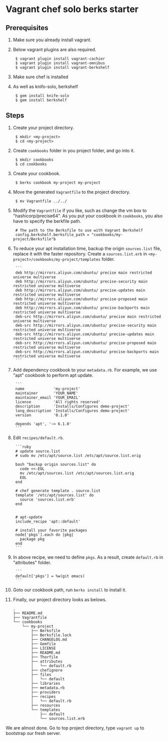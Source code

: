

Vagrant chef solo berks starter
===============================


## Prerequisites ##

1. Make sure you already install vagrant.
2. Below vagrant plugins are also required.

        $ vagrant plugin install vagrant-cachier
        $ vagrant plugin install vagrant-omnibus
        $ vagrant plugin install vagrant-berkshelf
        
3. Make sure chef is installed
4. As well as knifo-solo, berkshelf

        $ gem install knife-solo
        $ gem install berkshelf


## Steps ##

1. Create your project directory.

        $ mkdir <my-project>
        $ cd <my-project>

2. Create `cookbooks` folder in you project folder, and go into it.

        $ mkdir cookbooks 
        $ cd cookbooks 

3. Create your cookbook.

        $ berks cookbook my-project my-project

4. Move the generated `Vagrantfile` to the project directory.

        $ mv Vagrantfile ../../

5. Modify the `Vagrantfile` if you like, such as change the vm box to "hashicorp/precise64".
   As you put your cookbook in `cookbooks`, you also have to specify the berkfile path.

        # The path to the Berksfile to use with Vagrant Berkshelf
        config.berkshelf.berksfile_path = "cookbooks/my-project/Berksfile"b


6. To reduce your apt installation time, backup the origin `sources.list` file, replace it with the faster repository. Create a `sources.list.erb` in `<my-project>/cookbooks/my-project/templates` folder.

        ```
        deb http://mirrors.aliyun.com/ubuntu/ precise main restricted universe multiverse
        deb http://mirrors.aliyun.com/ubuntu/ precise-security main restricted universe multiverse
        deb http://mirrors.aliyun.com/ubuntu/ precise-updates main restricted universe multiverse
        deb http://mirrors.aliyun.com/ubuntu/ precise-proposed main restricted universe multiverse
        deb http://mirrors.aliyun.com/ubuntu/ precise-backports main restricted universe multiverse
        deb-src http://mirrors.aliyun.com/ubuntu/ precise main restricted universe multiverse
        deb-src http://mirrors.aliyun.com/ubuntu/ precise-security main restricted universe multiverse
        deb-src http://mirrors.aliyun.com/ubuntu/ precise-updates main restricted universe multiverse
        deb-src http://mirrors.aliyun.com/ubuntu/ precise-proposed main restricted universe multiverse
        deb-src http://mirrors.aliyun.com/ubuntu/ precise-backports main restricted universe multiverse
        ```

7. Add dependency cookbook to your `metadata.rb`. For example, we use "apt" cookbook to perform apt update.

        ```
        name             'my-project'
        maintainer       'YOUR_NAME'
        maintainer_email 'YOUR_EMAIL'
        license          'All rights reserved'
        description      'Installs/Configures demo-project'
        long_description 'Installs/Configures demo-project'
        version          '0.1.0'

        depends 'apt', '~> 6.1.0'
        ```

8. Edit `recipes/default.rb`.

        ```ruby
        # update source.list
        # sudo mv /etc/apt/source.list /etc/apt/source.list.orig

        bash "backup origin sources.list" do
          code <<-EOL
          mv /etc/apt/sources.list /etc/apt/sources.list.orig 
          EOL
        end

        # chef generate template . source.list
        template '/etc/apt/sources.list' do
          source 'sources.list.erb'
        end


        # apt-update
        include_recipe 'apt::default'

        # install your favorite packages
        node['pkgs'].each do |pkg|
          package pkg
        end
        ```

8. In above recipe, we need to define `pkgs`. As a result, create `default.rb` in "attributes" folder.

        ```
        default['pkgs'] = %w(git emacs)
        ```

9. Goto our cookbook path, run `berks install` to install it.

10. Finally, our project directory looks as belows.

        .
        ├── README.md
        ├── Vagrantfile
        └── cookbooks
            └── my-project
                ├── Berksfile
                ├── Berksfile.lock
                ├── CHANGELOG.md
                ├── Gemfile
                ├── LICENSE
                ├── README.md
                ├── Thorfile
                ├── attributes
                │   └── default.rb
                ├── chefignore
                ├── files
                │   └── default
                ├── libraries
                ├── metadata.rb
                ├── providers
                ├── recipes
                │   └── default.rb
                ├── resources
                └── templates
                    ├── default
                    └── sources.list.erb


We are almost done. Go to top project directory, type `vagrant up` to bootstrap our fresh server.

